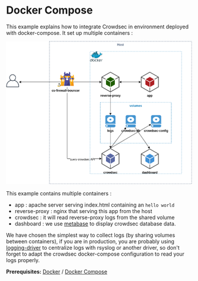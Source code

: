 # Docker Compose

This example explains how to integrate Crowdsec in environment deployed with docker-compose. It set up multiple containers :

![Schema](schema.png)

This example contains multiple containers :
* app : apache server serving index.html containing an `hello world`
* reverse-proxy : nginx that serving this app from the host
* crowdsec : it will read reverse-proxy logs from the shared volume
* dashboard : we use [metabase](https://hub.docker.com/r/metabase/metabase) to display crowdsec database data.

We have chosen the simplest way to collect logs (by sharing volumes between containers), if you are in production, you are probably using [logging-driver](https://docs.docker.com/config/containers/logging/configure/) to centralize logs with rsyslog or another driver, so don't forget to adapt the crowdsec docker-compose configuration to read your logs properly.

**Prerequisites:** [Docker](https://docs.docker.com/engine/install/) / [Docker Compose](https://docs.docker.com/compose/install/)

